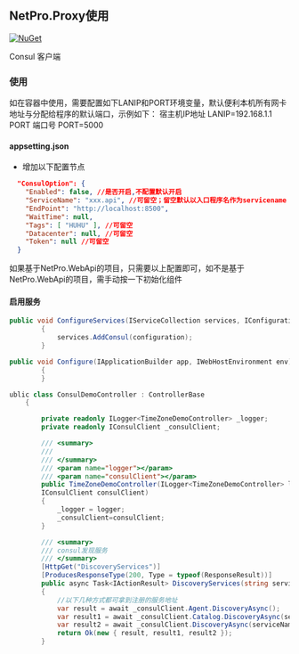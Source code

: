 
## NetPro.Proxy使用
 [![NuGet](https://img.shields.io/nuget/v/NetPro.ConsulClient.svg)](https://nuget.org/packages/NetPro.ConsulClient)

Consul 客户端

### 使用

如在容器中使用，需要配置如下LANIP和PORT环境变量，默认便利本机所有网卡地址与分配给程序的默认端口，示例如下：
宿主机IP地址   LANIP=192.168.1.1
PORT 端口号 PORT=5000

#### appsetting.json 

- 增加以下配置节点
```json
  "ConsulOption": {
    "Enabled": false, //是否开启,不配置默认开启
    "ServiceName": "xxx.api", //可留空；留空默认以入口程序名作为servicename
    "EndPoint": "http://localhost:8500",
    "WaitTime": null,
    "Tags": [ "HUHU" ], //可留空
    "Datacenter": null, //可留空
    "Token": null //可留空
  }
```
如果基于NetPro.WebApi的项目，只需要以上配置即可，如不是基于NetPro.WebApi的项目，需手动按一下初始化组件
#### 启用服务
``` csharp
public void ConfigureServices(IServiceCollection services, IConfiguration configuration = null)
        {
            services.AddConsul(configuration);
        }

public void Configure(IApplicationBuilder app, IWebHostEnvironment env)
        {
        }
```

```csharp
ublic class ConsulDemoController : ControllerBase
    {

        private readonly ILogger<TimeZoneDemoController> _logger;
        private readonly IConsulClient _consulClient;

        /// <summary>
        /// 
        /// </summary>
        /// <param name="logger"></param>
        /// <param name="consulClient"></param>
        public TimeZoneDemoController(ILogger<TimeZoneDemoController> logger,
        IConsulClient consulClient)
        {
            _logger = logger;
            _consulClient=consulClient;
        }

        /// <summary>
        /// consul发现服务
        /// </summary>
        [HttpGet("DiscoveryServices")]
        [ProducesResponseType(200, Type = typeof(ResponseResult))]
        public async Task<IActionResult> DiscoveryServices(string serviceName = "XXX.API")
        {
            //以下几种方式都可拿到注册的服务地址
            var result = await _consulClient.Agent.DiscoveryAsync();
            var result1 = await _consulClient.Catalog.DiscoveryAsync(serviceName);
            var result2 = await _consulClient.DiscoveryAsync(serviceName);
            return Ok(new { result, result1, result2 });
        }
```
